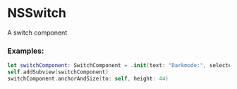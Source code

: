 # NSSwitch

A switch component

### Examples:
```swift
let switchComponent: SwitchComponent = .init(text: "Darkmode:", selected: false)
self.addSubview(switchComponent)
switchComponent.anchorAndSize(to: self, height: 44)
```
